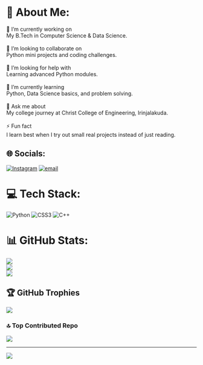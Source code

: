 # 💫 About Me:
🔭 I’m currently working on<br>My B.Tech in Computer Science & Data Science.<br><br>🤝 I’m looking to collaborate on<br>Python mini projects and coding challenges.<br><br>🤲 I’m looking for help with<br>Learning advanced Python modules.<br><br>🌱 I’m currently learning<br>Python, Data Science basics, and problem solving.<br><br>💬 Ask me about<br>My college journey at Christ College of Engineering, Irinjalakuda.<br><br>⚡ Fun fact<br>I learn best when I try out small real projects instead of just reading.


## 🌐 Socials:
[![Instagram](https://img.shields.io/badge/Instagram-%23E4405F.svg?logo=Instagram&logoColor=white)](https://instagram.com/aibel_bejoy_) [![email](https://img.shields.io/badge/Email-D14836?logo=gmail&logoColor=white)](mailto:aibelbejoy@gmail.com) 

# 💻 Tech Stack:
![Python](https://img.shields.io/badge/python-3670A0?style=for-the-badge&logo=python&logoColor=ffdd54) ![CSS3](https://img.shields.io/badge/css3-%231572B6.svg?style=for-the-badge&logo=css3&logoColor=white) ![C++](https://img.shields.io/badge/c++-%2300599C.svg?style=for-the-badge&logo=c%2B%2B&logoColor=white)
# 📊 GitHub Stats:
![](https://github-readme-stats.vercel.app/api?username=aibelbejoy&theme=dark&hide_border=false&include_all_commits=false&count_private=false)<br/>
![](https://nirzak-streak-stats.vercel.app/?user=aibelbejoy&theme=dark&hide_border=false)<br/>
![](https://github-readme-stats.vercel.app/api/top-langs/?username=aibelbejoy&theme=dark&hide_border=false&include_all_commits=false&count_private=false&layout=compact)

## 🏆 GitHub Trophies
![](https://github-profile-trophy.vercel.app/?username=aibelbejoy&theme=gruvbox_light&no-frame=false&no-bg=true&margin-w=4)

### 🔝 Top Contributed Repo
![](https://github-contributor-stats.vercel.app/api?username=aibelbejoy&limit=5&theme=dark&combine_all_yearly_contributions=true)

---
[![](https://visitcount.itsvg.in/api?id=aibelbejoy&icon=0&color=0)](https://visitcount.itsvg.in)


